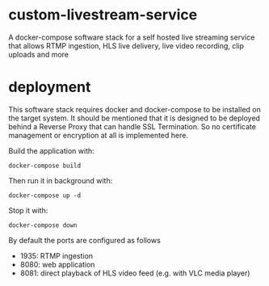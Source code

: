 # custom-livestream-service
A docker-compose software stack for a self hosted live streaming service that allows RTMP ingestion, HLS live delivery, live video recording, clip uploads and more

# deployment 
This software stack requires docker and docker-compose to be installed on the target system.
It should be mentioned that it is designed to be deployed behind a Reverse Proxy that can
handle SSL Termination. So no certificate management or encryption at all is implemented here.

Build the application with:
```shell
docker-compose build 
```

Then run it in background with:
```shell
docker-compose up -d 
```

Stop it with:
```shell
docker-compose down
```

By default the ports are configured as follows
  - 1935: RTMP ingestion
  - 8080: web application 
  - 8081: direct playback of HLS video feed (e.g. with VLC media player)
  

